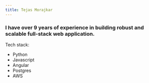 ```yaml
---
title: Tejas Morajkar
---
```


### I have over 9 years of experience in building robust and scalable full-stack web application.

Tech stack:
- Python
- Javascript
- Angular
- Postgres
- AWS
